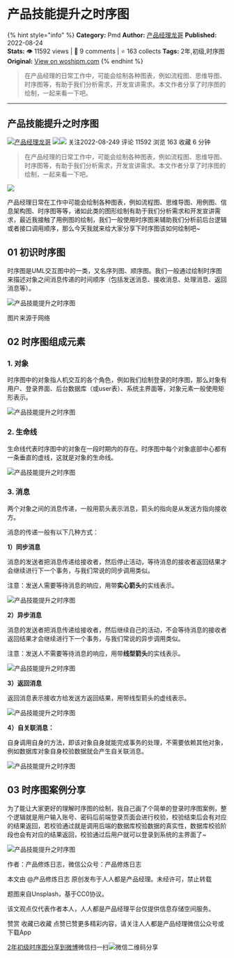 # 产品技能提升之时序图
{% hint style="info" %}
**Category:** Pmd
**Author:** [产品经理龙哥](https://www.woshipm.com/u/1232278)
**Published:** 2022-08-24  
**Stats:** 👁️ 11592 views | 💬 9 comments | ⭐ 163 collects
**Tags:** 2年,初级,时序图
**Original:** [View on woshipm.com](https://www.woshipm.com/pmd/5575926.html)
{% endhint %}
> 在产品经理的日常工作中，可能会绘制各种图表，例如流程图、思维导图、时序图等，有助于我们分析需求，开发宣讲需求。本文作者分享了时序图的绘制，一起来看一下吧。

---

## 产品技能提升之时序图

[![](https://static.woshipm.com/pmapp_avatar_20230725083838_7642.jpg?imageView2/1/w/72/h/72/q/100)](https://www.woshipm.com/u/1232278)[产品经理龙哥](https://www.woshipm.com/u/1232278) ![](https://static.woshipm.com/tag/1121_1@2x.png)![](https://static.woshipm.com/tag/2105_1@2x.png) 关注2022-08-249 评论 11592 浏览 163 收藏 6 分钟

> 在产品经理的日常工作中，可能会绘制各种图表，例如流程图、思维导图、时序图等，有助于我们分析需求，开发宣讲需求。本文作者分享了时序图的绘制，一起来看一下吧。

![](https://image.woshipm.com/wp-files/2022/08/4j0s6MLzAz87131drIh4.png)

产品经理日常在工作中可能会绘制各种图表，例如流程图、思维导图、用例图、信息架构图、时序图等等，诸如此类的图形绘制有助于我们分析需求和开发宣讲需求，最近我接触了用例图的绘制，我们一般使用时序图来辅助我们分析前后台逻辑或者接口调用顺序，那么今天我就来给大家分享下时序图该如何绘制吧~

## 01 初识时序图

时序图是UML交互图中的一类，又名序列图、顺序图。我们一般通过绘制时序图来描述对象之间消息传递的时间顺序（包括发送消息、接收消息、处理消息、返回消息等）。

![产品技能提升之时序图](https://image.woshipm.com/wp-files/2022/08/KsNRyy5JN2gSsrWAsOVK.png)

图片来源于网络

## 02 时序图组成元素

### 1\. 对象

时序图中的对象指人机交互的各个角色，例如我们绘制登录的时序图，那么对象有用户、登录界面、后台数据库（或user表）、系统主界面等，对象元素一般使用矩形表示。

![产品技能提升之时序图](https://image.woshipm.com/wp-files/2022/08/vcmlKc50s3oZO64VVRb4.png)

### 2\. 生命线

生命线代表时序图中的对象在一段时期内的存在。时序图中每个对象底部中心都有一条垂直的虚线，这就是对象的生命线。

![产品技能提升之时序图](https://image.woshipm.com/wp-files/2022/08/LE9HrxlbtQv2IRkp1NhS.png)

### 3\. 消息

两个对象之间的消息传递，一般用箭头表示消息，箭头的指向是从发送方指向接收方。

消息的传递一般有以下几种方式：

**1）同步消息**

消息的发送者把消息传递给接收者，然后停止活动，等待消息的接收者返回结果才会继续进行下一个事务，与我们常说的同步调用类似。

注意：发送人需要等待消息的响应，用带**实心箭头**的实线表示。

![产品技能提升之时序图](https://image.woshipm.com/wp-files/2022/08/NajeRJ4l6srp5cxPXoy3.png)

**2）异步消息**

消息的发送者把消息传递给接收者，然后继续自己的活动，不会等待消息的接收者返回结果才会继续进行下一个事务，与我们常说的异步调用类似。

注意：发送人不需要等待消息的响应，用带**线型箭头**的实线表示。

![产品技能提升之时序图](https://image.woshipm.com/wp-files/2022/08/ZuPqsZLpkKw2ebmKDyvn.png)

**3）返回消息**

返回消息表示接收方给发送方返回结果，用带线型箭头的虚线表示。

![产品技能提升之时序图](https://image.woshipm.com/wp-files/2022/08/i5YjQHsHLN0raJIxVPEI.png)

**4）自关联消息：**

自身调用自身的方法，即该对象自身就能完成事务的处理，不需要依赖其他对象，例如数据库对象自身校验数据就会产生自关联消息。

![产品技能提升之时序图](https://image.woshipm.com/wp-files/2022/08/Wklw0IptlsQRFq8oLv1I.png)

## 03 时序图案例分享

为了能让大家更好的理解时序图的绘制，我自己画了个简单的登录时序图案例，整个逻辑就是用户输入账号、密码后前端登录页面会进行校验，校验结束后会有对应的结果返回，若校验通过就是调用后端的数据库校验数据的真实性，数据库校验阶段也会有对应的结果返回，校验通过后用户就可以登录到系统的主界面了~

![产品技能提升之时序图](https://image.woshipm.com/wp-files/2022/08/ea4kqCx0mEiYPYx4xBcV.png)

作者：产品修炼日志，微信公众号：产品修炼日志

本文由 @产品修炼日志 原创发布于人人都是产品经理。未经许可，禁止转载

题图来自Unsplash，基于CC0协议。

该文观点仅代表作者本人，人人都是产品经理平台仅提供信息存储空间服务。

赞赏 收藏已收藏 点赞已赞更多精彩内容，请关注人人都是产品经理微信公众号或下载App

[2年](https://www.woshipm.com/tag/2%e5%b9%b4)[初级](https://www.woshipm.com/tag/%e5%88%9d%e7%ba%a7)[时序图](https://www.woshipm.com/tag/%e6%97%b6%e5%ba%8f%e5%9b%be)[分享到微博](https://service.weibo.com/share/share.php?appkey=2775287854&title=产品技能提升之时序图&url=https://www.woshipm.com/pmd/5575926.html&pic=https://image.woshipm.com/wp-files/2022/08/4j0s6MLzAz87131drIh4.png)微信扫一扫![微信二维码](https://api.pwmqr.com/qrcode/create/?url=https://www.woshipm.com/pmd/5575926.html)分享